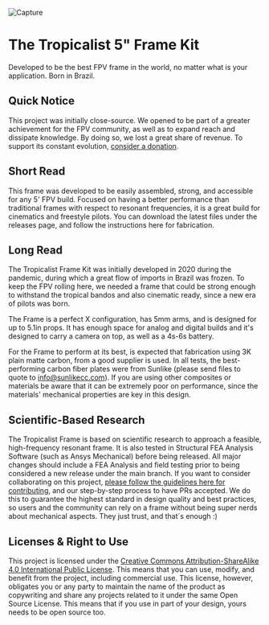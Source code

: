 
![Capture](https://github.com/tropicalfpv/the-tropicalist/assets/11741656/1d201f7c-8d34-4164-b577-39ad95939a15)


# The Tropicalist 5" Frame Kit
Developed to be the best FPV frame in the world, no matter what is your application. Born in Brazil.

## Quick Notice
This project was initially close-source. We opened to be part of a greater achievement for the FPV community, as well as to expand reach and dissipate knowledge. By doing so, we lost a great share of revenue. To support its constant evolution, [consider a donation][1].

## Short Read
This frame was developed to be easily assembled, strong, and accessible for any 5' FPV build. Focused on having a better performance than traditional frames with respect to resonant frequencies, it is a great build for cinematics and freestyle pilots. You can download the latest files under the releases page, and follow the instructions here for fabrication.

## Long Read
The Tropicalist Frame Kit was initially developed in 2020 during the pandemic, during which a great flow of imports in Brazil was frozen. To keep the FPV rolling here, we needed a frame that could be strong enough to withstand the tropical bandos and also cinematic ready, since a new era of pilots was born.

The Frame is a perfect X configuration, has 5mm arms, and is designed for up to 5.1in props. It has enough space for analog and digital builds and it's designed to carry a camera on top, as well as a 4s-6s battery.

For the Frame to perform at its best, is expected that fabrication using 3K plain matte carbon, from a good supplier is used. In all tests, the best-performing carbon fiber plates were from Sunlike (please send files to quote to info@sunlikecc.com). If you are using other composites or materials be aware that it can be extremely poor on performance, since the materials' mechanical properties are key in this design.

## Scientific-Based Research
The Tropicalist Frame is based on scientific research to approach a feasible, high-frequency resonant frame. It is also tested in Structural FEA Analysis Software (such as Ansys Mechanical) before being released. All major changes should include a FEA Analysis and field testing prior to being considered a new release under the main branch. If you want to consider collaborating on this project, [please follow the guidelines here for contributing][2], and our step-by-step process to have PRs accepted. We do this to guarantee the highest standard in design quality and best practices, so users and the community can rely on a frame without being super nerds about mechanical aspects. They just trust, and that´s enough :)

## Licenses & Right to Use
This project is licensed under the [Creative Commons Attribution-ShareAlike 4.0 International Public License][3]. This means that you can use, modify, and benefit from the project, including commercial use. This license, however, obligates you or any party to maintain the name of the product as copywriting and share any projects related to it under the same Open Source License. This means that if you use in part of your design, yours needs to be open source too.


[1]: http://example.com/ "Title"
[2]: https://github.com/tropicalfpv/the-tropicalist/blob/main/GUIDELINES.md
[3]: https://github.com/tropicalfpv/the-tropicalist/blob/main/LICENSE
